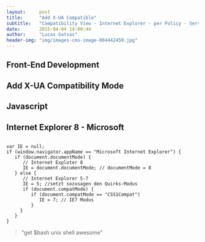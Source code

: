 ```yaml
---
layout:     post
title:      "Add X-UA Compatible"
subtitle:   "Compatibility View - Internet Explorer - per Policy - Server Based"
date:       2015-04-04 14:00:44
author:     "Lucas Gatsas"
header-img: "img/images-cms-image-004442450.jpg"
---
```


<h2 class="section-heading"><strong> Front-End Development</strong> </h2>
<h2 class="section-heading">Add X-UA Compatibility Mode</h2>






<h2 class="section-heading"><strong> Javascript</strong> </h2>
<h2 class="section-heading"> Internet Explorer 8 - Microsoft</h2>



<code>
var IE = null;
if (window.navigator.appName == "Microsoft Internet Explorer") {
   if (document.documentMode) {  
      // Internet Exploter 8
      IE = document.documentMode; // documentMode = 8
   } else {
      // Internet Explorer 5-7
      IE = 5; //setzt sozusagen den Quirks-Modus
      if (document.compatMode) {
         if (document.compatMode == "CSS1Compat")
            IE = 7; // IE7 Modus
         }
     }
   }
}
</code>


<blockquote>
	"get $bash unix shell awesome"
</blockquote>